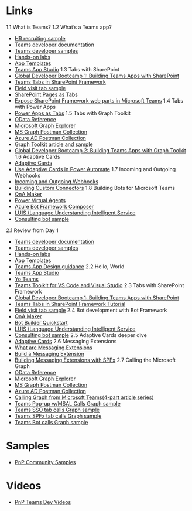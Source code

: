 # Links

1.1 What is Teams?
1.2 What’s a Teams app?
* [HR recruiting sample](https://aka.ms/TeamsHrDevSample)
* [Teams developer documentation](https://aka.ms/TeamsDevDocumentation)
* [Teams developer samples](http://aka.ms/TeamsSampleBrowser)
* [Hands-on labs](https://aka.ms/LearnTeamsDev)
* [App Templates](http://aka.ms/TeamsAppTemplates)
* [Teams App Studio](https://aka.ms/InstallTeamsAppStudio)
1.3 Tabs with SharePoint
* [Global Developer Bootcamp 1: Building Teams Apps with SharePoint](https://aka.ms/Bootcamp1Lab)
* [Teams Tabs in SharePoint Framework](http://bit.ly/TeamsSPFx)
* [Field visit tab sample](https://aka.ms/360DegreeCollab)
* [SharePoint Pages as Tabs](http://aka.ms/SPPagesAsTeamsApps)
* [Expose SharePoint Framework web parts in Microsoft Teams](https://docs.microsoft.com/en-us/sharepoint/dev/spfx/build-for-teams-expose-webparts-teams#expose-web-part-as-microsoft-teams-messaging-extension)
1.4 Tabs with Power Apps
* [Power Apps as Tabs](https://aka.ms/PowerAppsTeams)
1.5 Tabs with Graph Toolkit
* [OData Reference](https://bit.ly/ODataSpec)
* [Microsoft Graph Explorer](https://bit.ly/GraphExplorer)
* [MS Graph Postman Collection](https://bit.ly/GraphPostman)
* [Azure AD Postman Collection](https://bit.ly/AadPostman)
* [Graph Toolkit article and sample](https://aka.ms/CallGraphTeamsTab-GraphToolkit)
* [Global Developer Bootcamp 2: Building Teams Apps with Graph Toolkit](https://github.com/OfficeDev/M365Bootcamp-TeamsOneProductivityHub)
1.6 Adaptive Cards
* [Adaptive Cards](https://adaptivecards.io/)
* [Use Adaptive Cards in Power Automate](https://docs.microsoft.com/en-us/power-automate/create-adaptive-cards)
1.7 Incoming and Outgoing Webhooks
* [Incoming and Outgoing Webhooks](https://aka.ms/TeamsWebhooks)
* [Building Custom Connectors](https://docs.microsoft.com/en-us/MicrosoftTeams/office-365-custom-connectors)
1.8 Building Bots for Microsoft Teams
* [QnA Maker](https://www.qnamaker.ai/)
* [Power Virtual Agents](https://aka.ms/PowerVirtualAgent)
* [Azure Bot Framework Composer](https://aka.ms/CallGraphFromBot)
* [LUIS (Language Understanding Intelligent Service](https://www.luis.ai/)
* [Consulting bot sample](https://aka.ms/ConsultingBotSample)

2.1 Review from Day 1
* [Teams developer documentation](https://aka.ms/TeamsDevDocumentation)
* [Teams developer samples](http://aka.ms/TeamsSampleBrowser)
* [Hands-on labs](https://aka.ms/LearnTeamsDev)
* [App Templates](http://aka.ms/TeamsAppTemplates)
* [Teams App Design guidance](http://bit.ly/Design4Teams)
2.2 Hello, World
* [Teams App Studio](https://aka.ms/InstallTeamsAppStudio)
* [Yo Teams](https://docs.microsoft.com/en-us/microsoftteams/platform/tutorials/get-started-yeoman)
* [Teams Toolkit for VS Code and Visual Studio](https://aka.ms/TeamsToolkitVS)
2.3 Tabs with SharePoint Framework
* [Global Developer Bootcamp 1: Building Teams Apps with SharePoint](https://aka.ms/Bootcamp1Lab)
* [Teams Tabs in SharePoint Framework Tutorial](http://bit.ly/TeamsSPFx)
* [Field visit tab sample](https://aka.ms/360DegreeCollab)
2.4 Bot development with Bot Framework
* [QnA Maker](https://www.qnamaker.ai/)
* [Bot Builder Quickstart](http://bit.ly/AzBotBuilder)
* [LUIS (Language Understanding Intelligent Service](https://www.luis.ai/)
* [Consulting bot sample](https://aka.ms/ConsultingBotSample)
2.5 Adaptive Cards deeper dive
* [Adaptive Cards](ttps://adaptivecards.io/)
2.6 Messaging Extensions
* [What are Messaging Extensions](https://docs.microsoft.com/en-us/microsoftteams/platform/messaging-extensions/what-are-messaging-extensions)
* [Build a Messaging Extension](https://docs.microsoft.com/en-us/microsoftteams/platform/build-your-first-app/build-messaging-extension)
* [Building Messaging Extensions with SPFx](https://docs.microsoft.com/en-us/sharepoint/dev/spfx/build-for-teams-expose-webparts-teams)
2.7 Calling the Microsoft Graph
* [OData Reference](https://bit.ly/ODataSpec)
* [Microsoft Graph Explorer](https://bit.ly/GraphExplorer)
* [MS Graph Postman Collection](https://bit.ly/GraphPostman)
* [Azure AD Postman Collection](https://bit.ly/AadPostman)
* [Calling Graph from Microsoft Teams(4-part article series)](http://aka.ms/CallingGraphFromTeams)
* [Teams Pop-up w/MSAL Calls Graph sample](https://aka.ms/CallGraphTeamsTab-MSAL)
* [Teams SSO tab calls Graph sample](https://aka.ms/CallGraphTeamsTab-SSO)
* [Teams SPFx tab calls Graph sample](https://aka.ms/CallGraphTeamsTab-SPFx)
* [Teams Bot calls Graph sample](https://aka.ms/CallGraphTeamsBot-AuthDialog)


# Samples
* [PnP Community Samples](https://aka.ms/PnPTeamsSamples)


# Videos
* [PnP Teams Dev Videos](https://aka.ms/PnPTeamsDevVideos)




